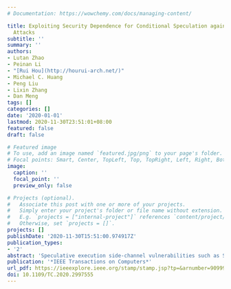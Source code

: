 ```yaml
---
# Documentation: https://wowchemy.com/docs/managing-content/

title: Exploiting Security Dependence for Conditional Speculation against Spectre
  Attacks
subtitle: ''
summary: ''
authors:
- Lutan Zhao
- Peinan Li
- "[Rui Hou](http://hourui-arch.net/)"
- Michael C. Huang
- Peng Liu
- Lixin Zhang
- Dan Meng
tags: []
categories: []
date: '2020-01-01'
lastmod: 2020-11-30T23:51:01+08:00
featured: false
draft: false

# Featured image
# To use, add an image named `featured.jpg/png` to your page's folder.
# Focal points: Smart, Center, TopLeft, Top, TopRight, Left, Right, BottomLeft, Bottom, BottomRight.
image:
  caption: ''
  focal_point: ''
  preview_only: false

# Projects (optional).
#   Associate this post with one or more of your projects.
#   Simply enter your project's folder or file name without extension.
#   E.g. `projects = ["internal-project"]` references `content/project/deep-learning/index.md`.
#   Otherwise, set `projects = []`.
projects: []
publishDate: '2020-11-30T15:51:00.974917Z'
publication_types:
- '2'
abstract: 'Speculative execution side-channel vulnerabilities such as Spectre reveal that conventional architecture designs lack security consideration. This paper proposes a software transparent defense mechanism, named as Conditional Speculation, against Spectre vulnerabilities found on traditional out-of-order microprocessors. It introduces the concept of security dependence to mark speculative memory instructions which could leak information with potential security risk. More specifically, security-dependent instructions are detected and marked with suspect speculation flags in the Issue Queue. All the instructions can be speculatively issued for execution in accordance with the classic out-of-order pipeline. For those instructions with suspect speculation flags, they are considered as safe instructions if their speculative execution will not refill new cache lines. Otherwise, they are considered as unsafe instructions and thus not allowed to execute speculatively. To reduce the performance impact from not executing unsafe instructions speculatively, we investigate two filtering mechanisms, Cache-hit based Hazard Filter and Trusted Page Buffer based Hazard Filter to filter out false security hazards. As for true security hazards, we fetch them from lower level caches or memory to a speculative buffer temporarily, and refill them after confirming that they are in correct execution path. The experimental results show that the hardware and performance overhead is minimal.'
publication: '*IEEE Transactions on Computers*'
url_pdf: https://ieeexplore.ieee.org/stamp/stamp.jsp?tp=&arnumber=9099989
doi: 10.1109/TC.2020.2997555
---
```

